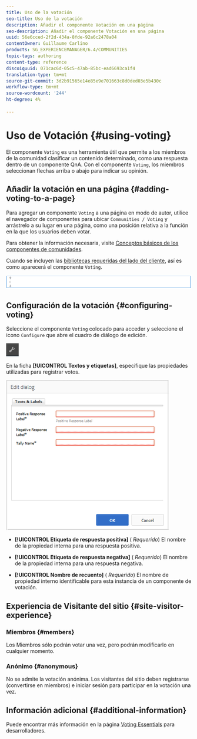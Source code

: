 ```yaml
---
title: Uso de la votación
seo-title: Uso de la votación
description: Añadir el componente Votación en una página
seo-description: Añadir el componente Votación en una página
uuid: 56e6cced-2f2d-434a-8fde-92a6c2478a04
contentOwner: Guillaume Carlino
products: SG_EXPERIENCEMANAGER/6.4/COMMUNITIES
topic-tags: authoring
content-type: reference
discoiquuid: 071cac6d-05c5-47ab-85bc-ead6693ca1f4
translation-type: tm+mt
source-git-commit: 3d2b91565e14e85e9e701663c8d0ded03e5b430c
workflow-type: tm+mt
source-wordcount: '244'
ht-degree: 4%

---
```



# Uso de Votación {#using-voting}

El componente `Voting` es una herramienta útil que permite a los miembros de la comunidad clasificar un contenido determinado, como una respuesta dentro de un componente QnA. Con el componente `Voting`, los miembros seleccionan flechas arriba o abajo para indicar su opinión.

## Añadir la votación en una página {#adding-voting-to-a-page}

Para agregar un componente `Voting` a una página en modo de autor, utilice el navegador de componentes para ubicar `Communities / Voting` y arrástrelo a su lugar en una página, como una posición relativa a la función en la que los usuarios deben votar.

Para obtener la información necesaria, visite [Conceptos básicos de los componentes de comunidades](basics.md).

Cuando se incluyen las [bibliotecas requeridas del lado del cliente](essentials-voting.md#essentials-for-client-side), así es como aparecerá el componente `Voting`.

![chlimage_1-307](assets/chlimage_1-307.png)

## Configuración de la votación {#configuring-voting}

Seleccione el componente `Voting` colocado para acceder y seleccione el icono `Configure` que abre el cuadro de diálogo de edición.

![chlimage_1-308](assets/chlimage_1-308.png)

En la ficha **[!UICONTROL Textos y etiquetas]**, especifique las propiedades utilizadas para registrar votos.

![chlimage_1-309](assets/chlimage_1-309.png)

* **[!UICONTROL Etiqueta de respuesta positiva]**
(
*Requerido*) El nombre de la propiedad interna para una respuesta positiva.

* **[!UICONTROL Etiqueta de respuesta negativa]**
(
*Requerido*) El nombre de la propiedad interna para una respuesta negativa.

* **[!UICONTROL Nombre de recuento]**
(
*Requerido*) El nombre de propiedad interno identificable para esta instancia de un componente de votación.

## Experiencia de Visitante del sitio {#site-visitor-experience}

### Miembros {#members}

Los Miembros sólo podrán votar una vez, pero podrán modificarlo en cualquier momento.

### Anónimo {#anonymous}

No se admite la votación anónima. Los visitantes del sitio deben registrarse (convertirse en miembros) e iniciar sesión para participar en la votación una vez.

## Información adicional {#additional-information}

Puede encontrar más información en la página [Voting Essentials](essentials-voting.md) para desarrolladores.
